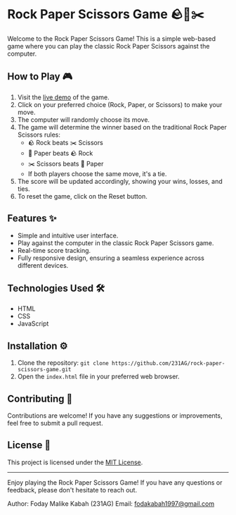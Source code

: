# Rock Paper Scissors Game 🪨📄✂️

Welcome to the Rock Paper Scissors Game! This is a simple web-based game where you can play the classic Rock Paper Scissors against the computer.


## How to Play 🎮

1. Visit the [live demo]([https://example.com](https://231ag.github.io/rock-paper-scissors-game/)) of the game.
2. Click on your preferred choice (Rock, Paper, or Scissors) to make your move.
3. The computer will randomly choose its move.
4. The game will determine the winner based on the traditional Rock Paper Scissors rules:
   - 🪨 Rock beats ✂️ Scissors
   - 📄 Paper beats 🪨 Rock
   - ✂️ Scissors beats 📄 Paper
   - If both players choose the same move, it's a tie.
5. The score will be updated accordingly, showing your wins, losses, and ties.
6. To reset the game, click on the Reset button.

## Features ✨

- Simple and intuitive user interface.
- Play against the computer in the classic Rock Paper Scissors game.
- Real-time score tracking.
- Fully responsive design, ensuring a seamless experience across different devices.

## Technologies Used 🛠️

- HTML
- CSS
- JavaScript

## Installation ⚙️

1. Clone the repository: `git clone https://github.com/231AG/rock-paper-scissors-game.git`
2. Open the `index.html` file in your preferred web browser.

## Contributing 🤝

Contributions are welcome! If you have any suggestions or improvements, feel free to submit a pull request.

## License 📝

This project is licensed under the [MIT License](LICENSE).

---

Enjoy playing the Rock Paper Scissors Game! If you have any questions or feedback, please don't hesitate to reach out.

Author: Foday Malike Kabah (231AG)
Email: fodakabah1997@gmail.com
